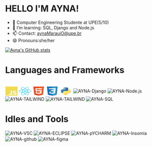 <h1>HELLO I'M AYNA!</h1>


- 🔭 Computer Engineering Studente at UPE(5/10)
- 🌱 I’m learning: SQL, Django and Node.js
- 📫 Contact: aynaMaraujO@upe.br
- 😄 Pronouns:she/her

[![Ayna's GitHub stats](https://github-readme-stats.vercel.app/api?username=AynaAraujo&show_icons=true&theme=tokyonight)](https://github.com/AynaAraujo)

<h1>Languages and Frameworks</h1>

<div style="display: inline_block"><br>
  <img align="center" alt="AYNA-Js" height="30" width="40" src="https://raw.githubusercontent.com/devicons/devicon/master/icons/javascript/javascript-plain.svg">
  <img align="center" alt="AYNA-React" height="30" width="40" src="https://raw.githubusercontent.com/devicons/devicon/master/icons/react/react-original.svg">
  <img align="center" alt="AYNA-HTML" height="30" width="40" src="https://raw.githubusercontent.com/devicons/devicon/master/icons/html5/html5-original.svg">
  <img align="center" alt="AYNA-CSS" height="30" width="40" src="https://raw.githubusercontent.com/devicons/devicon/master/icons/css3/css3-original.svg">
  <img align="center" alt="AYNA-Python" height="30" width="40" src="https://raw.githubusercontent.com/devicons/devicon/master/icons/python/python-original.svg">
  <img align="center" alt="AYNA-Django" height="30" width="100" src="https://img.shields.io/badge/Django-092E20?style=for-the-badge&logo=django&logoColor=green">
  <img align="center" alt="AYNA-Node.js" height="30" width="100" src="https://img.shields.io/badge/Node%20js-339933?style=for-the-badge&logo=nodedotjs&logoColor=white">
  <img align="center" alt="AYNA-TAILWIND" height="30" width="100" src="https://img.shields.io/badge/Tailwind_CSS-38B2AC?style=for-the-badge&logo=tailwind-css&logoColor=white">
    <img align="center" alt="AYNA-TAILWIND" height="30" width="100" src="https://img.shields.io/badge/Material%20UI-007FFF?style=for-the-badge&logo=mui&logoColor=white">
      <img align="center" alt="AYNA-SQL" height="30" width="100" src="https://img.shields.io/badge/MySQL-4479A1.svg?style=for-the-badge&logo=MySQL&logoColor=white">
</div>

<h1>Idles and Tools</h1>
<div>
    <img align="center" alt="AYNA-VSC" height="30" width="100" src="https://img.shields.io/badge/Visual%20Studio%20Code-007ACC.svg?style=for-the-badge&logo=Visual-Studio-Code&logoColor=white">
  <img align="center" alt="AYNA-ECLIPSE" height="30" width="100" src="https://img.shields.io/badge/Eclipse%20IDE-2C2255.svg?style=for-the-badge&logo=Eclipse-IDE&logoColor=white">
  <img align="center" alt="AYNA-pYCHARM" height="30" width="100" src="https://img.shields.io/badge/PyCharm-000000.svg?style=for-the-badge&logo=PyCharm&logoColor=white">
   <img align="center" alt="AYNA-Insomia" height="30" width="100" src="https://img.shields.io/badge/Insomnia-4000BF.svg?style=for-the-badge&logo=Insomnia&logoColor=white">
  <img align="center" alt="AYNA-github" height="30" width="100" src="https://img.shields.io/badge/GitHub-181717.svg?style=for-the-badge&logo=GitHub&logoColor=white">
  <img align="center" alt="AYNA-figma" height="30" width="100" src="https://img.shields.io/badge/Figma-F24E1E.svg?style=for-the-badge&logo=Figma&logoColor=white">
</div>
